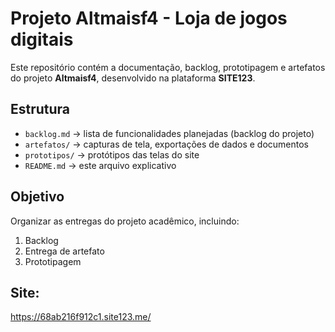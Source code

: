 # Projeto Altmaisf4 - Loja de jogos digitais

Este repositório contém a documentação, backlog, prototipagem e artefatos do projeto **Altmaisf4**, desenvolvido na plataforma **SITE123**.

## Estrutura
- `backlog.md` → lista de funcionalidades planejadas (backlog do projeto)
- `artefatos/` → capturas de tela, exportações de dados e documentos
- `prototipos/` → protótipos das telas do site
- `README.md` → este arquivo explicativo

## Objetivo
Organizar as entregas do projeto acadêmico, incluindo:
1. Backlog
2. Entrega de artefato
3. Prototipagem

## Site:
https://68ab216f912c1.site123.me/

